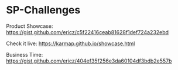 # SP-Challenges

Product Showcase:
https://gist.github.com/ericz/c5f22416ceab81628f1def724a232ebd

Check it live: https://karmap.github.io/showcase.html


Business Time:
https://gist.github.com/ericz/404ef35f256e3da60104df3bdb2e557b
